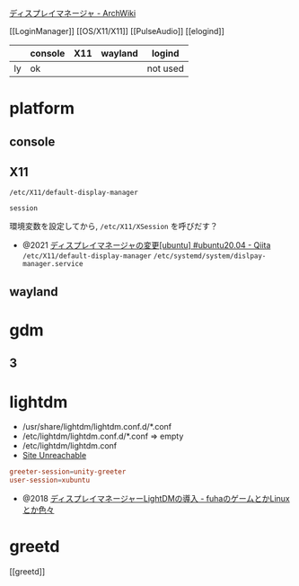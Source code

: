 [ディスプレイマネージャ - ArchWiki](https://wiki.archlinux.jp/index.php/%E3%83%87%E3%82%A3%E3%82%B9%E3%83%97%E3%83%AC%E3%82%A4%E3%83%9E%E3%83%8D%E3%83%BC%E3%82%B8%E3%83%A3)

[[LoginManager]]
[[OS/X11/X11]]
[[PulseAudio]]
[[elogind]]

|     | console | X11 | wayland | logind   |
| --- | ------- | --- | ------- | -------- |
| ly  | ok      |     |         | not used |

# platform

## console

## X11

`/etc/X11/default-display-manager`

`session`

環境変数を設定してから, `/etc/X11/XSession` を呼びだす？

- @2021 [ディスプレイマネージャの変更[ubuntu] #ubuntu20.04 - Qiita](https://qiita.com/shou_san/items/1bb140c4bfa47cb0fbe8)
  `/etc/X11/default-display-manager`
  `/etc/systemd/system/dislpay-manager.service`

## wayland

# gdm

## 3

# lightdm

- /usr/share/lightdm/lightdm.conf.d/\*.conf
- /etc/lightdm/lightdm.conf.d/\*.conf => empty
- /etc/lightdm/lightdm.conf
- [Site Unreachable](https://moebuntu.blog.fc2.com/blog-entry-675.html)

```conf
greeter-session=unity-greeter
user-session=xubuntu
```

- @2018 [ディスプレイマネージャーLightDMの導入 - fuhaのゲームとかLinuxとか色々](https://fuha.hatenablog.com/entry/20180121/1516545356)

# greetd

[[greetd]]

